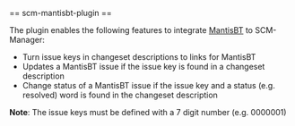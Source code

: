 == scm-mantisbt-plugin ==

The plugin enables the following features to integrate [MantisBT](https://www.mantisbt.org/) to SCM-Manager:

* Turn issue keys in changeset descriptions to links for MantisBT
* Updates a MantisBT issue if the issue key is found in a changeset description
* Change status of a MantisBT issue if the issue key and a status (e.g. resolved) word is found in the changeset description

**Note**: The issue keys must be defined with a 7 digit number (e.g. 0000001)